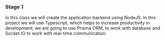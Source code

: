 ### Stage 1
In this class we will create the application backend using NodeJS. In this project we will use Typescript, which helps to increase productivity in development; we are going to use Prisma ORM, to work with database and Socket.IO to work with real-time communication.